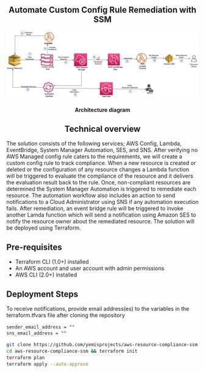 <h2 align="center">Automate Custom Config Rule Remediation with SSM</h2>

![Solution](https://github.com/yemisprojects/aws-resource-compliance-ssm/blob/main/images/SolutionArchitecture.jpg)
<h4 align="center">Architecture diagram</h4>

<h2 align="center">Technical overview</h2>

The solution consists of the following services; AWS Config, Lambda, EventBridge, System Manager Automation, SES, and SNS. After verifying no AWS Managed config rule caters to the requirements, we will create a custom config rule to track compliance. When a new resource is created or deleted or the configuration of any resource changes a Lambda function will be triggered to evaluate the compliance of the resource and it delivers the evaluation result back to the rule. Once, non-compliant resources are determined the System Manager Automation is triggered to remediate each resource. The automation workflow also includes an action to send notifications to a Cloud Administrator using SNS if any automation execution fails. After remediation, an event bridge rule will be triggered to invoke another Lamda function which will send a notification using Amazon SES to notify the resource owner about the remediated resource. The solution will be deployed using Terraform.

## Pre-requisites
- Terraform CLI (1.0+) installed
- An AWS account and user account with admin permissions
- AWS CLI (2.0+) installed

## Deployment Steps

To receive notifications, provide email address(es) to the variables in the terraform.tfvars file after cloning the repository

```
sender_email_address = ""
sns_email_address = ""
```

```bash
git clone https://github.com/yemisprojects/aws-resource-compliance-ssm.git
cd aws-resource-compliance-ssm && terraform init
terraform plan 
terraform apply --auto-approve 
```